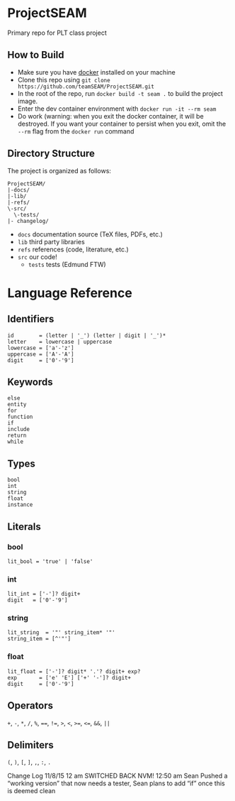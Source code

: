 # ProjectSEAM
Primary repo for PLT class project

## How to Build

- Make sure you have [docker](https://www.docker.com/) installed on your machine
- Clone this repo using `git clone https://github.com/teamSEAM/ProjectSEAM.git`
- In the root of the repo, run `docker build -t seam .` to build the project image.
- Enter the dev container environment with `docker run -it --rm seam`
- Do work (warning: when you exit the docker container, it will be destroyed. If you want your container to persist when you exit, omit the `--rm` flag from the `docker run` command

## Directory Structure
The project is organized as follows:

```
ProjectSEAM/
|-docs/
|-lib/
|-refs/
\-src/
  \-tests/
|- changelog/
```

* `docs` documentation source (TeX files, PDFs, etc.)
* `lib` third party libraries
* `refs` references (code, literature, etc.)
* `src` our code!
  - `tests` tests (Edmund FTW)

# Language Reference

## Identifiers
```
id        = (letter | '_') (letter | digit | '_')*
letter    = lowercase | uppercase
lowercase = ['a'-'z']
uppercase = ['A'-'A']
digit     = ['0'-'9']
```

## Keywords
```
else
entity
for
function
if
include
return
while
```

## Types
```
bool
int
string
float
instance
```

## Literals

### bool
`lit_bool = 'true' | 'false'`

### int
```
lit_int = ['-']? digit+
digit   = ['0'-'9']
```

### string
```
lit_string  = '"' string_item* '"'
string_item = [^'"']
```

### float
```
lit_float = ['-']? digit* '.'? digit+ exp?
exp       = ['e' 'E'] ['+' '-']? digit+
digit     = ['0'-'9']
```

## Operators
`+`, `-`, `*`, `/`, `%`,
`==`, `!=`, `>`, `<`, `>=`, `<=`,
`&&`, `||`

## Delimiters
`(`, `)`, `[`, `]`, `,`, `:`, `.`

Change Log
11/8/15
	12 am SWITCHED BACK NVM!
	12:50 am
		Sean Pushed a “working version” that now needs a tester,
		Sean plans to add “if” once this is deemed clean
